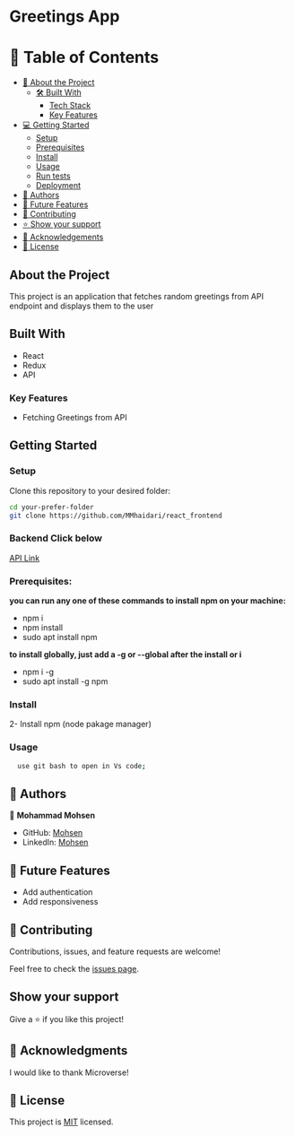   <h1><b>Greetings App</b></h1>



# 📗 Table of Contents

- [📖 About the Project](#about-project)
  - [🛠 Built With](#built-with)
    - [Tech Stack](#tech-stack)
    - [Key Features](#key-features)
- [💻 Getting Started](#getting-started)
  - [Setup](#setup)
  - [Prerequisites](#prerequisites)
  - [Install](#install)
  - [Usage](#usage)
  - [Run tests](#run-tests)
  - [Deployment](#triangular_flag_on_post-deployment)
- [👥 Authors](#authors)
- [🔭 Future Features](#future-features)
- [🤝 Contributing](#contributing)
- [⭐️ Show your support](#support)
- [🙏 Acknowledgements](#acknowledgements)
- [📝 License](#license)

## About the Project

This project is an application that fetches random greetings from API endpoint and displays them to the user

## Built With

- React
- Redux
- API

### Key Features

- Fetching Greetings from API

## Getting Started

### Setup

Clone this repository to your desired folder:

```sh
cd your-prefer-folder
git clone https://github.com/MMhaidari/react_frontend
```

### Backend Click below

[API Link](https://github.com/MMhaidari/rails_backend)


### Prerequisites:

**you can run any one of these commands to install npm on your machine:**

- npm i
- npm install
- sudo apt install npm

**to install globally, just add a -g or --global after the install or i**

- npm i -g
- sudo apt install -g npm

### Install

2- Install npm (node pakage manager)

### Usage

```sh
  use git bash to open in Vs code;
```

## 👥 Authors <a name="authors"></a>

👤 **Mohammad Mohsen**

- GitHub: [Mohsen](https://github.com/MMhaidari)
- LinkedIn: [Mohsen](https://www.linkedin.com/in/mohammad-mohsen-haidari/)

## 🔭 Future Features

- Add authentication
- Add responsiveness

## 🤝 Contributing <a name="contributing"></a>

Contributions, issues, and feature requests are welcome!

Feel free to check the [issues page](https://github.com/MMhaidari/react_frontend/issues).

## Show your support

Give a ⭐️ if you like this project!

## 🙏 Acknowledgments

I would like to thank Microverse!

## 📝 License

This project is [MIT](./LICENSE) licensed.